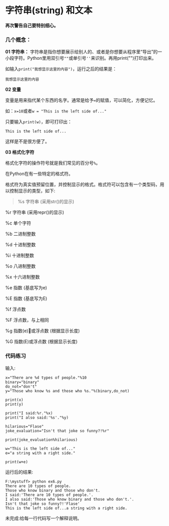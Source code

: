 # 字符串(string) 和文本

**再次警告自己要特别细心。**

### **几个概念：**

**01 字符串：**
字符串是指你想要展示给别人的、或者是你想要从程序里“导出”的一小段字符。Python里用双引号`""`或单引号`''`来识别。再用print("")打印出来。

如输入`print("我想显示这里的内容")`，运行之后的结果是：

```
我想显示这里的内容
```

**02 变量**

变量是用来指代某个东西的名字。通常是给予`=`的赋值，可以简化，方便记忆。

如：`x=10`或者`w = "This is the left side of..."`

只要输入`print(w)`，即可打印出：
```
This is the left side of...
```
这样是不是很方便了。

**03 格式化字符**

格式化字符的操作符号就是我们常见的百分号`%`。

在Python在有一些特定的格式符。

格式符为真实值预留位置，并控制显示的格式。格式符可以包含有一个类型码，用以控制显示的类型，如下:

>%s    字符串 (采用str()的显示)
> 
%r    字符串 (采用repr()的显示)
> 
%c    单个字符
> 
%b    二进制整数
> 
%d    十进制整数
> 
%i    十进制整数
> 
%o    八进制整数
> 
%x    十六进制整数
> 
%e    指数 (基底写为e)
> 
%E    指数 (基底写为E)
> 
%f    浮点数
> 
%F    浮点数，与上相同
> 
%g    指数(e)或浮点数 (根据显示长度)
> 
%G    指数(E)或浮点数 (根据显示长度)


### 代码练习

输入:
```
x="There are %d types of people."%10
binary="binary"
do_not="don't"
y="Those who know %s and those who %s."%(binary,do_not)

print(x)
print(y)

print("I said:%r."%x)
print("I also said:'%s'."%y)

hilarious="Flase"
joke_evaluation="Isn't that joke so funny?!%r"

print(joke_evaluation%hilarious)

w="This is the left side of..."
e="a string with a right side."

print(w+e)
```

运行后的结果:
```
F:\mystuff> python ex6.py
There are 10 types of people.
Those who know binary and those who don't.
I said:'There are 10 types of people.'.
I also said:'Those who know binary and those who don't.'.
Isn't that joke so funny?!'Flase'
This is the left side of...a string with a right side.
```

未完成:给每一行代码写一个解释说明。